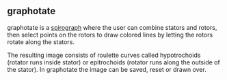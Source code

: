 ## graphotate

graphotate is a [spirograph](https://en.wikipedia.org/wiki/Spirograph) where the user can combine stators and rotors, then select points on the rotors to draw colored lines by letting the rotors rotate along the stators. 

The resulting image consists of roulette curves called hypotrochoids (rotator runs inside stator) or epitrochoids (rotator runs along the outside of the stator). In graphotate the image can be saved, reset or drawn over.
